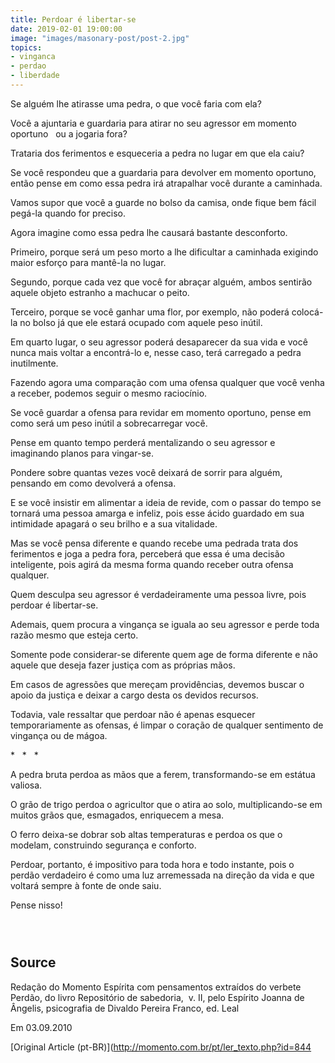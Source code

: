 ```yaml
---
title: Perdoar é libertar-se
date: 2019-02-01 19:00:00
image: "images/masonary-post/post-2.jpg"
topics: 
- vinganca
- perdao
- liberdade
---
```


Se alguém lhe atirasse uma pedra, o que você faria com ela?

Você a ajuntaria e guardaria para atirar no seu agressor em momento oportuno  
ou a jogaria fora?

Trataria dos ferimentos e esqueceria a pedra no lugar em que ela caiu?

Se você respondeu que a guardaria para devolver em momento oportuno, então
pense em como essa pedra irá atrapalhar você durante a caminhada.

Vamos supor que você a guarde no bolso da camisa, onde fique bem fácil pegá-la
quando for preciso.

Agora imagine como essa pedra lhe causará bastante desconforto.

Primeiro, porque será um peso morto a lhe dificultar a caminhada exigindo maior
esforço para mantê-la no lugar.

Segundo, porque cada vez que você for abraçar alguém, ambos sentirão aquele
objeto estranho a machucar o peito.

Terceiro, porque se você ganhar uma flor, por exemplo, não poderá colocá-la no
bolso já que ele estará ocupado com aquele peso inútil.

Em quarto lugar, o seu agressor poderá desaparecer da sua vida e você nunca
mais voltar a encontrá-lo e, nesse caso, terá carregado a pedra inutilmente.

Fazendo agora uma comparação com uma ofensa qualquer que você venha a receber,
podemos seguir o mesmo raciocínio.

Se você guardar a ofensa para revidar em momento oportuno, pense em como será
um peso inútil a sobrecarregar você.

Pense em quanto tempo perderá mentalizando o seu agressor e imaginando planos
para vingar-se.

Pondere sobre quantas vezes você deixará de sorrir para alguém, pensando em
como devolverá a ofensa.

E se você insistir em alimentar a ideia de revide, com o passar do tempo se
tornará uma pessoa amarga e infeliz, pois esse ácido guardado em sua intimidade
apagará o seu brilho e a sua vitalidade.

Mas se você pensa diferente e quando recebe uma pedrada trata dos ferimentos e
joga a pedra fora, perceberá que essa é uma decisão inteligente, pois agirá da
mesma forma quando receber outra ofensa qualquer.

Quem desculpa seu agressor é verdadeiramente uma pessoa livre, pois perdoar é
libertar-se.

Ademais, quem procura a vingança se iguala ao seu agressor e perde toda razão
mesmo que esteja certo.

Somente pode considerar-se diferente quem age de forma diferente e não aquele
que deseja fazer justiça com as próprias mãos.

Em casos de agressões que mereçam providências, devemos buscar o apoio da
justiça e deixar a cargo desta os devidos recursos.

Todavia, vale ressaltar que perdoar não é apenas esquecer temporariamente as
ofensas, é limpar o coração de qualquer sentimento de vingança ou de mágoa.

*   *   *

A pedra bruta perdoa as mãos que a ferem, transformando-se em estátua valiosa.

O grão de trigo perdoa o agricultor que o atira ao solo, multiplicando-se em
muitos grãos que, esmagados, enriquecem a mesa.

O ferro deixa-se dobrar sob altas temperaturas e perdoa os que o modelam,
construindo segurança e conforto.

Perdoar, portanto, é impositivo para toda hora e todo instante, pois o perdão
verdadeiro é como uma luz arremessada na direção da vida e que voltará sempre à
fonte de onde saiu.

Pense nisso!

                                                                               

## Source
Redação do Momento Espírita com pensamentos extraídos
do verbete Perdão, do livro Repositório de sabedoria,  v. II,
pelo Espírito Joanna de Ângelis, psicografia de
Divaldo Pereira Franco, ed. Leal

Em 03.09.2010


[Original Article (pt-BR)](http://momento.com.br/pt/ler_texto.php?id=844
